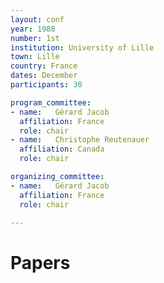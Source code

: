 ```yaml
---
layout: conf
year: 1988
number: 1st
institution: University of Lille
town: Lille
country: France
dates: December
participants: 30

program_committee:
- name:   Gérard Jacob
  affiliation: France
  role: chair
- name:   Christophe Reutenauer
  affiliation: Canada
  role: chair

organizing_committee:
- name:   Gérard Jacob
  affiliation: France
  role: chair

---
```

# Papers
